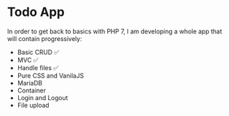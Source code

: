 # Todo App

In order to get back to basics with PHP 7, I am developing a whole app that will contain progressively:

  - Basic CRUD ✅
  - MVC ✅
  - Handle files ✅
  - Pure CSS and VanilaJS
  - MariaDB
  - Container
  - Login and Logout
  - File upload
